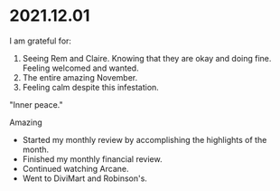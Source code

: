# 2021.12.01

I am grateful for:

1. Seeing Rem and Claire. Knowing that they are okay and doing fine. Feeling welcomed and wanted.
2. The entire amazing November.
3. Feeling calm despite this infestation.

"Inner peace."

Amazing

- Started my monthly review by accomplishing the highlights of the month.
- Finished my monthly financial review.
- Continued watching Arcane.
- Went to DiviMart and Robinson's.

